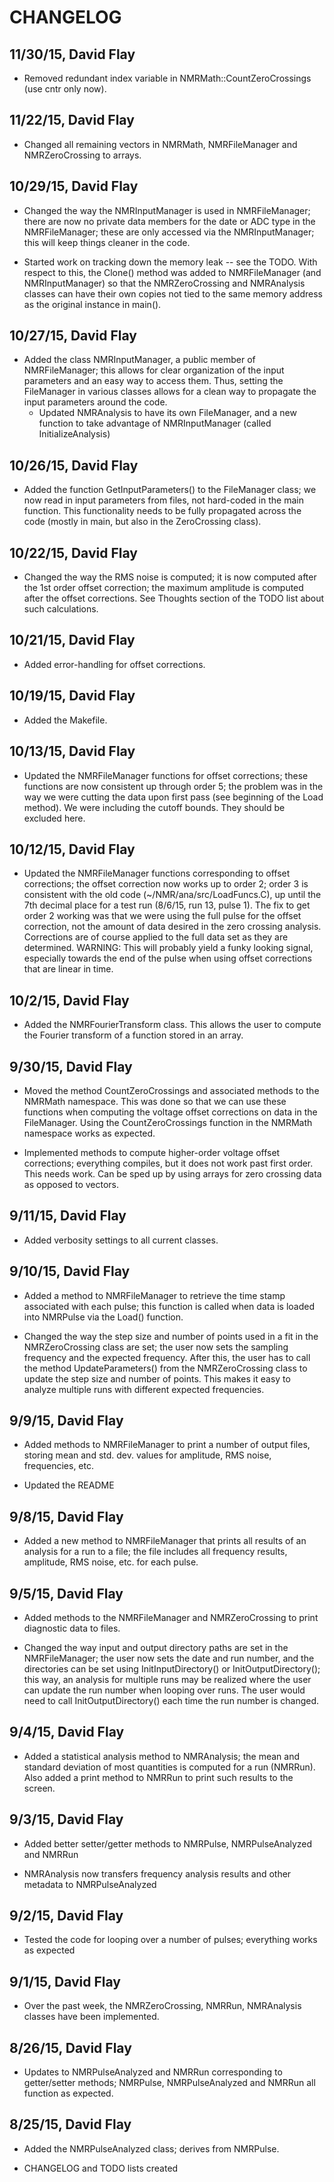 # CHANGELOG 

## 11/30/15, David Flay

   - Removed redundant index variable in NMRMath::CountZeroCrossings (use cntr only now). 

## 11/22/15, David Flay

   - Changed all remaining vectors in NMRMath, NMRFileManager and NMRZeroCrossing to arrays.   

## 10/29/15, David Flay

   - Changed the way the NMRInputManager is used in NMRFileManager; there are now no private
     data members for the date or ADC type in the NMRFileManager; these are only accessed via
     the NMRInputManager; this will keep things cleaner in the code. 

   - Started work on tracking down the memory leak -- see the TODO.  With respect to this,
     the Clone() method was added to NMRFileManager (and NMRInputManager) so that the NMRZeroCrossing 
     and NMRAnalysis classes can have their own copies not tied to the same memory address 
     as the original instance in main().  

## 10/27/15, David Flay

   - Added the class NMRInputManager, a public member of NMRFileManager; this allows for 
     clear organization of the input parameters and an easy way to access them. Thus, setting
     the FileManager in various classes allows for a clean way to propagate the input parameters
     around the code. 
     - Updated NMRAnalysis to have its own FileManager, and a new function to take advantage
       of NMRInputManager (called InitializeAnalysis)  

## 10/26/15, David Flay
 
   - Added the function GetInputParameters() to the FileManager class; we now read in 
     input parameters from files, not hard-coded in the main function.  This functionality 
     needs to be fully propagated across the code (mostly in main, but also in the ZeroCrossing
     class). 

## 10/22/15, David Flay

   - Changed the way the RMS noise is computed; it is now computed after the 1st order 
     offset correction; the maximum amplitude is computed after the offset corrections. 
     See Thoughts section of the TODO list about such calculations.  

## 10/21/15, David Flay 

   - Added error-handling for offset corrections.

## 10/19/15, David Flay

   - Added the Makefile. 

## 10/13/15, David Flay

   - Updated the NMRFileManager functions for offset corrections; these functions are now 
     consistent up through order 5; the problem was in the way we were cutting the data 
     upon first pass (see beginning of the Load method).  We were including the cutoff 
     bounds.  They should be excluded here. 

## 10/12/15, David Flay

   - Updated the NMRFileManager functions corresponding to offset corrections; the offset
     correction now works up to order 2; order 3 is consistent with the old code (~/NMR/ana/src/LoadFuncs.C), 
     up until the 7th decimal place for a test run (8/6/15, run 13, pulse 1).  The fix to 
     get order 2 working was that we were using the full pulse for the offset correction,
     not the amount of data desired in the zero crossing analysis.  Corrections are of course
     applied to the full data set as they are determined. WARNING: This will probably yield
     a funky looking signal, especially towards the end of the pulse when using offset corrections
     that are linear in time.  

## 10/2/15, David Flay

   - Added the NMRFourierTransform class.  This allows the user to compute the Fourier 
     transform of a function stored in an array.  

## 9/30/15, David Flay 

   - Moved the method CountZeroCrossings and associated methods to the NMRMath namespace. 
     This was done so that we can use these functions when computing the voltage offset 
     corrections on data in the FileManager. Using the CountZeroCrossings function in the
     NMRMath namespace works as expected. 

   - Implemented methods to compute higher-order voltage offset corrections; everything 
     compiles, but it does not work past first order.  This needs work. Can be sped up 
     by using arrays for zero crossing data as opposed to vectors.   

## 9/11/15, David Flay

   - Added verbosity settings to all current classes. 

## 9/10/15, David Flay

   - Added a method to NMRFileManager to retrieve the time stamp associated with each pulse; 
     this function is called when data is loaded into NMRPulse via the Load() function. 

   - Changed the way the step size and number of points used in a fit in the NMRZeroCrossing 
     class are set; the user now sets the sampling frequency and the expected frequency. 
     After this, the user has to call the method UpdateParameters() from the NMRZeroCrossing 
     class to update the step size and number of points.  This makes it easy to analyze 
     multiple runs with different expected frequencies.    

## 9/9/15, David Flay 

   - Added methods to NMRFileManager to print a number of output files, storing mean and 
     std. dev. values for amplitude, RMS noise, frequencies, etc.

   - Updated the README 

## 9/8/15, David Flay

   - Added a new method to NMRFileManager that prints all results of an analysis for a run 
     to a file; the file includes all frequency results, amplitude, RMS noise, etc. for each pulse.  

## 9/5/15, David Flay

   - Added methods to the NMRFileManager and NMRZeroCrossing to print diagnostic data to files.

   - Changed the way input and output directory paths are set in the NMRFileManager; the
     user now sets the date and run number, and the directories can be set using InitInputDirectory()
     or InitOutputDirectory(); this way, an analysis for multiple runs may be realized where
     the user can update the run number when looping over runs.  The user would need to call
     InitOutputDirectory() each time the run number is changed.     

## 9/4/15, David Flay 
 
   - Added a statistical analysis method to NMRAnalysis; the mean and standard deviation
     of most quantities is computed for a run (NMRRun).  Also added a print method to NMRRun
     to print such results to the screen.     

## 9/3/15, David Flay

   - Added better setter/getter methods to NMRPulse, NMRPulseAnalyzed and NMRRun

   - NMRAnalysis now transfers frequency analysis results and other metadata to 
     NMRPulseAnalyzed 

## 9/2/15, David Flay

   - Tested the code for looping over a number of pulses; everything works as expected

## 9/1/15, David Flay

   - Over the past week, the NMRZeroCrossing, NMRRun, NMRAnalysis classes have been 
     implemented.   

## 8/26/15, David Flay
 
   - Updates to NMRPulseAnalyzed and NMRRun corresponding to getter/setter methods; 
     NMRPulse, NMRPulseAnalyzed and NMRRun all function as expected. 

## 8/25/15, David Flay 

   - Added the NMRPulseAnalyzed class; derives from NMRPulse.  

   - CHANGELOG and TODO lists created
